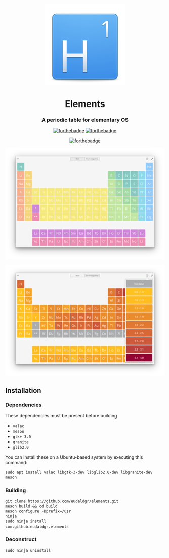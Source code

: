 <p align="center">
  <img src="https://github.com/eudaldgr/elements/blob/master/data/icons/128/com.github.eudaldgr.elements.svg" alt="Icon" />
</p>

<h1 align="center">Elements</h1>
<h3 align="center">A periodic table for elementary OS</h3>

<p align="center">
    <a href="https://forthebadge.com"><img alt="forthebadge" src="https://forthebadge.com/images/badges/powered-by-oxygen.svg"></a>
    <a href="https://forthebadge.com"><img alt="forthebadge" src="https://forthebadge.com/images/badges/made-with-crayons.svg"></a>
</p>
<p align="center">
    <a href="https://forthebadge.com"><img alt="forthebadge" src="https://forthebadge.com/images/badges/gluten-free.svg"></a>
</p>

<p align="center">
    <img
    src="https://raw.githubusercontent.com/eudaldgr/elements/master/data/screenshots/Screenshot1.png" />
</p>

<p align="center">
    <img
    src="https://raw.githubusercontent.com/eudaldgr/elements/master/data/screenshots/Screenshot2.png" />
</p>

## Installation

### Dependencies

These dependencies must be present before building
 - `valac`
 - `meson`
 - `gtk+-3.0`
 - `granite`
 - `glib2.0`

You can install these on a Ubuntu-based system by executing this command:

```
sudo apt install valac libgtk-3-dev libglib2.0-dev libgranite-dev meson
```

### Building

```
git clone https://github.com/eudaldgr/elements.git
meson build && cd build
meson configure -Dprefix=/usr
ninja
sudo ninja install
com.github.eudaldgr.elements
```

### Deconstruct

```
sudo ninja uninstall
```
